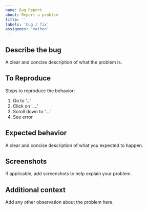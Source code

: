 ```yaml
---
name: Bug Report
about: Report a problem
title: ''
labels: 'bug / fix'
assignees: 'matheo'
---
```


## Describe the bug

A clear and concise description of what the problem is.

## To Reproduce

Steps to reproduce the behavior:

1. Go to '...'
2. Click on '....'
3. Scroll down to '....'
4. See error

## Expected behavior

A clear and concise description of what you expected to happen.

## Screenshots

If applicable, add screenshots to help explain your problem.

## Additional context

Add any other observation about the problem here.
